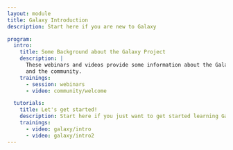 ```yaml
---
layout: module
title: Galaxy Introduction
description: Start here if you are new to Galaxy

program:
  intro:
    title: Some Background about the Galaxy Project
    description: |
      These webinars and videos provide some information about the Galaxy project
      and the community.
    trainings:
      - session: webinars
      - video: community/welcome

  tutorials:
    title: Let's get started!
    description: Start here if you just want to get started learning Galaxy!
    trainings:
      - video: galaxy/intro
      - video: galaxy/intro2
---
```


